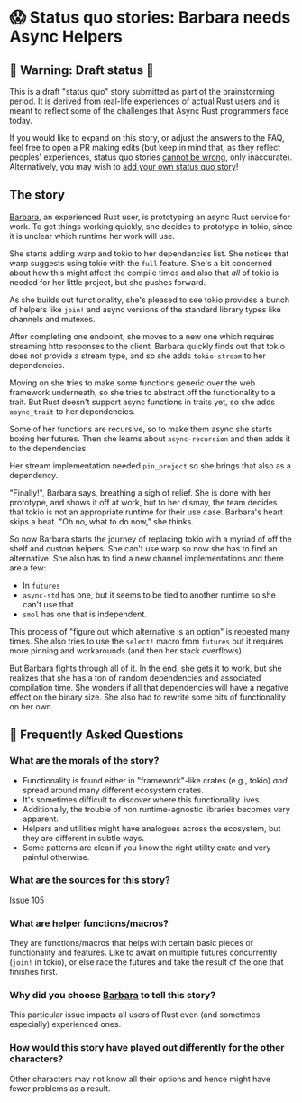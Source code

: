 # 😱 Status quo stories: Barbara needs Async Helpers

## 🚧 Warning: Draft status 🚧

This is a draft "status quo" story submitted as part of the brainstorming period. It is derived from real-life experiences of actual Rust users and is meant to reflect some of the challenges that Async Rust programmers face today. 

If you would like to expand on this story, or adjust the answers to the FAQ, feel free to open a PR making edits (but keep in mind that, as they reflect peoples' experiences, status quo stories [cannot be wrong], only inaccurate). Alternatively, you may wish to [add your own status quo story][htvsq]!

## The story

[Barbara], an experienced Rust user, is prototyping an async Rust service for work. To get things working quickly, she decides to prototype in tokio, since it is unclear which runtime her work will use.

She starts adding warp and tokio to her dependencies list. She notices that warp suggests using tokio with the `full` feature. She's a bit concerned about how this might affect the compile times and also that *all* of tokio is needed for her little project, but she pushes forward.

As she builds out functionality, she's pleased to see tokio provides a bunch of helpers like `join!` and async versions of the standard library types like channels and mutexes.

After completing one endpoint, she moves to a new one which requires streaming http responses to the client. Barbara quickly finds out that tokio does not provide a stream type, and so she adds `tokio-stream` to her dependencies.

Moving on she tries to make some functions generic over the web framework underneath, so she tries to abstract off the functionality to a trait. But Rust doesn't support async functions in traits yet, so she adds `async_trait` to her dependencies.

Some of her functions are recursive, so to make them async she starts boxing her futures. Then she learns about `async-recursion` and then adds it to the dependencies.

Her stream implementation needed `pin_project` so she brings that also as a dependency.

"Finally!", Barbara says, breathing a sigh of relief. She is done with her prototype, and shows it off at work, but to her dismay, the team decides that tokio is not an appropriate runtime for their use case. Barbara's heart skips a beat. "Oh no, what to do now," she thinks.

So now Barbara starts the journey of replacing tokio with a myriad of off the shelf and custom helpers. She can't use warp so now she has to find an alternative. She also has to find a new channel implementations and there are a few:
* In `futures`
* `async-std` has one, but it seems to be tied to another runtime so she can't use that.
* `smol` has one that is independent.

This process of "figure out which alternative is an option" is repeated many times. She also tries to use the `select!` macro from `futures` but it requires more pinning and workarounds (and then her stack overflows).

But Barbara fights through all of it. In the end, she gets it to work, but she realizes that she has a ton of random dependencies and associated compilation time. She wonders if all that dependencies will have a negative effect on the binary size. She also had to rewrite some bits of functionality on her own.

## 🤔 Frequently Asked Questions

### **What are the morals of the story?**
* Functionality is found either in "framework"-like crates (e.g., tokio) *and* spread around many different ecosystem crates.
* It's sometimes difficult to discover where this functionality lives.
* Additionally, the trouble of non runtime-agnostic libraries becomes very apparent.
* Helpers and utilities might have analogues across the ecosystem, but they are different in subtle ways.
* Some patterns are clean if you know the right utility crate and very painful otherwise.

### **What are the sources for this story?**
[Issue 105](https://github.com/rust-lang/wg-async-foundations/issues/105)

### **What are helper functions/macros?**
They are functions/macros that helps with certain basic pieces of functionality and features. Like to await on multiple futures concurrently (`join!` in tokio), or else race the futures and take the result of the one that finishes first.

### **Why did you choose [Barbara] to tell this story?**
This particular issue impacts all users of Rust even (and sometimes especially) experienced ones.

### **How would this story have played out differently for the other characters?**
Other characters may not know all their options and hence might have fewer problems as a result.

[character]: ../characters.md
[status quo stories]: ./status_quo.md
[Alan]: ../characters/alan.md
[Grace]: ../characters/grace.md
[Niklaus]: ../characters/niklaus.md
[Barbara]: ../characters/barbara.md
[htvsq]: ../how_to_vision/status_quo.md
[cannot be wrong]: ../how_to_vision/comment.md#comment-to-understand-or-improve-not-to-negate-or-dissuade
